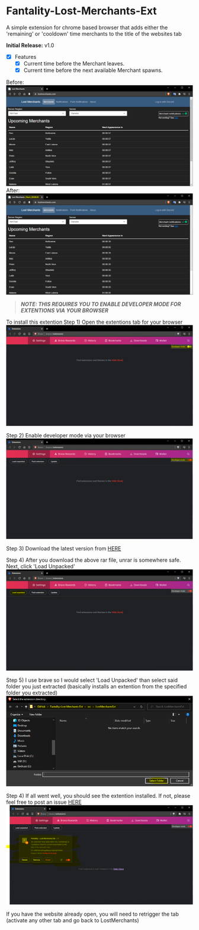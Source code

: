 # Fantality-Lost-Merchants-Ext
A simple extension for chrome based browser that adds either the 'remaining' or 'cooldown' time merchants to the title of the websites tab

**Initial Release:** v1.0
- [x] Features
	- [x] Current time before the Merchant leaves.
	- [x] Current time before the next available Merchant spawns.

Before:
![](https://github.com/Twigzie/Fantality-Lost-Merchants-Ext/blob/main/images/example_1.PNG)
After:
![](https://github.com/Twigzie/Fantality-Lost-Merchants-Ext/blob/main/images/example_2.PNG)

>***NOTE: THIS REQUIRES YOU TO ENABLE DEVELOPER MODE FOR EXTENTIONS VIA YOUR BROWSER***

To install this extention
Step 1) Open the extentions tab for your browser
![](https://github.com/Twigzie/Fantality-Lost-Merchants-Ext/blob/main/images/step_1.PNG)

Step 2) Enable developer mode via your browser
![](https://github.com/Twigzie/Fantality-Lost-Merchants-Ext/blob/main/images/step_2.PNG)

Step 3) Download the latest version from [HERE](https://github.com/Twigzie/Fantality-Lost-Merchants-Ext/releases)

Step 4) After you download the above rar file, unrar is somewhere safe. Next, click 'Load Unpacked'
![](https://github.com/Twigzie/Fantality-Lost-Merchants-Ext/blob/main/images/step_3.PNG)

Step 5) I use brave so I would select 'Load Unpacked' than select said folder you just extracted (basically installs an extention from the specified folder you extracted)
![](https://github.com/Twigzie/Fantality-Lost-Merchants-Ext/blob/main/images/step_4.PNG)

Step 4) If all went well, you should see the extention installed. If not, please feel free to post an issue [HERE](https://github.com/Twigzie/Fantality-Infinite-Kiwi/issues)
![](https://github.com/Twigzie/Fantality-Lost-Merchants-Ext/blob/main/images/step_5.PNG)

If you have the website already open, you will need to retrigger the tab (activate any other tab and go back to LostMerchants)
